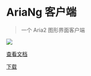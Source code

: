 
# AriaNg 客户端

> 一个 Aria2 图形界面客户端

![](https://aria-ng.xmader.com/Screenshot1.png)

[查看文档](https://aria-ng.xmader.com/)

[下载](https://aria-ng.xmader.com/#/README?id=下载)
